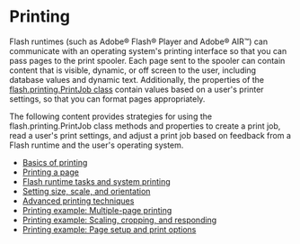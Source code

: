 # Printing

<div>

Flash runtimes (such as Adobe® Flash® Player and Adobe® AIR™) can communicate
with an operating system's printing interface so that you can pass pages to the
print spooler. Each page sent to the spooler can contain content that is
visible, dynamic, or off screen to the user, including database values and
dynamic text. Additionally, the properties of the
[flash.printing.PrintJob class](https://help.adobe.com/en_US/FlashPlatform/reference/actionscript/3/flash/printing/PrintJob.html)
contain values based on a user's printer settings, so that you can format pages
appropriately.

The following content provides strategies for using the flash.printing.PrintJob
class methods and properties to create a print job, read a user's print
settings, and adjust a print job based on feedback from a Flash runtime and the
user's operating system.

- [Basics of printing](WS5b3ccc516d4fbf351e63e3d118a9b90204-7cba.html)
- [Printing a page](WS5b3ccc516d4fbf351e63e3d118a9b90204-7cc7.html)
- [Flash runtime tasks and system printing](WS5b3ccc516d4fbf351e63e3d118a9b90204-7cc2.html)
- [Setting size, scale, and orientation](WS5b3ccc516d4fbf351e63e3d118a9b90204-7cc6.html)
- [Advanced printing techniques](WS059b243ca571213c1e18d17a124d9fca6d8-8000.html)
- [Printing example: Multiple-page printing](WS5b3ccc516d4fbf351e63e3d118a9b90204-7cc0.html)
- [Printing example: Scaling, cropping, and responding](WS5b3ccc516d4fbf351e63e3d118a9b90204-7cc5.html)
- [Printing example: Page setup and print options](WS059b243ca571213c-5fb15e5d124d9f70211-8000.html)

</div>

<div>

<div>

</div>

</div>
